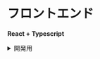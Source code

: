 # フロントエンド

**React + Typescript**


<details><summary>開発用</summary>

---
サーバー起動

```
npm start
```

テスト実行

```
npm test
```

ビルド

```
npm run build
```
</details>
